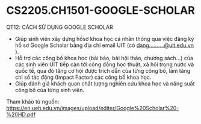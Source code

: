 # CS2205.CH1501-GOOGLE-SCHOLAR
QT12: CÁCH SỬ DỤNG GOOGLE SCHOLAR

- Giúp sinh viên xây dựng hồsơ khoa học cá nhân thông qua việc đăng ký hồ sơ Google Scholar bằng địa chỉ email UIT (có dạng..........@uit.edu.vn ). 
- Hỗ trợ các công bố khoa học (bài báo, bài hội thảo, chương sách...) của các sinh viên UIT tiếp  cận  tới  cộng đồng  học  thuật,  xã  hội trong nước  và  quốc  tế, qua đó tăng cơ hội được trích dẫn của từng công bố, làm tăng chỉ số tác động (Impact Factor) các công bố khoa học.
- Giúp đánh giá khách quan chất lượng  nghiên  cứu  khoa  học và năng suất  công  bố của từng sinh viên.

Tham khảo từ nguồn:
https://en.ueh.edu.vn/images/upload/editer/Google%20Scholar%20-%20HD.pdf
